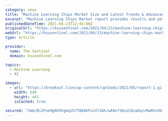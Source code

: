 ```yaml
---
category: news
title: "Machine Learning Chips Market Size and Latest Trends & Advancement From 2021-2027 | Wave Computing, Graphcore, Google, Intel"
excerpt: "Machine Learning Chips Market report provides results and potential opportunities and challenges to future industry growth. Market Report acts as a valued source of information with which businesses can achieve a telescopic view of the current market trends,"
publishedDateTime: 2021-04-23T12:45:00Z
originalUrl: "https://ksusentinel.com/2021/04/23/machine-learning-chips-market-size-and-latest-trends-advancement-from-2021-2027-wave-computing-graphcore-google-intel/"
webUrl: "https://ksusentinel.com/2021/04/23/machine-learning-chips-market-size-and-latest-trends-advancement-from-2021-2027-wave-computing-graphcore-google-intel/"
type: article

provider:
  name: The Sentinel
  domain: ksusentinel.com

topics:
  - Machine Learning
  - AI

images:
  - url: "https://breakout.live/wp-content/uploads/2021/03/report-1.gif"
    width: 540
    height: 441
    isCached: true

secured: "2mm/Bi2Pue9gNV9Vgmq2h7TQ84KFuiVl2Ah/wA9e738zoCQza6qzcMwRVcHbIf8Fizfi5tf1V1WmbWK3I/f2b37zEjlUyDHDD8oLa8g3oUojcGibGuy2N4BlQ7uyY8vNGAaSvc/u+PI95idKOaJRAeByQ/lXOW9Jt8icyQs5MLa46W+WDzCpoQd6En2eDUfmXteo9lV8ce92yHjq9Yd/Ge9sUNGb/+hNPKzGOxTfsaO6Sr89D9qUv60SIDUEpVYE1XdBx1CNiDeTgYLe7Dtiwy/bEpyZ3pvyB3xH90OqQWukxd32lyfZ+AAeGNhWxKJgG5bFD5+biFU5IFqpPSCKjsCqo4zQkiII30EXZYRCqkk=;G0NsSt9Ley2LlEkjbjDBPg=="
---
```


